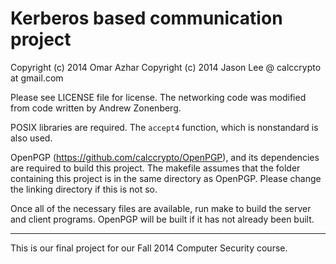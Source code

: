 # Kerberos based communication project

Copyright (c) 2014 Omar Azhar
Copyright (c) 2014 Jason Lee @ calccrypto at gmail.com

Please see LICENSE file for license. The networking code
was modified from code written by Andrew Zonenberg.

POSIX libraries are required. The `accept4` function,
which is nonstandard is also used.

OpenPGP (https://github.com/calccrypto/OpenPGP), and
its dependencies are required to build this project.
The makefile assumes that the folder containing this
project is in the same directory as OpenPGP. Please
change the linking directory if this is not so.

Once all of the necessary files are available, run
make to build the server and client programs. OpenPGP
will be built if it has not already been built.

----

This is our final project for our Fall 2014 Computer Security
course. 